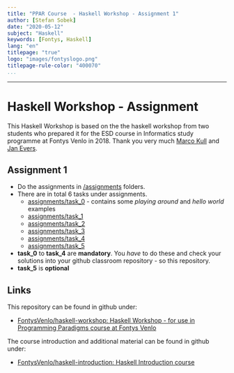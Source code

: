 ```yaml
---
title: "PPAR Course  - Haskell Workshop - Assignment 1"
author: [Stefan Sobek]
date: "2020-05-12"
subject: "Haskell"
keywords: [Fontys, Haskell]
lang: "en"
titlepage: "true"
logo: "images/fontyslogo.png"
titlepage-rule-color: "400070"
...
```

---

# Haskell Workshop - Assignment

This Haskell Workshop is based on the the haskell workshop from two students who prepared it for the ESD course in Informatics study programme at Fontys Venlo in 2018. Thank you very much [Marco Kull](https://github.com/MarcoKull) and [Jan Evers](https://github.com/Backend-Giraffe).

## Assignment 1

- Do the assignments in [/assignments](assignments) folders.
- There are in total 6 tasks under assignments.
  - [assignments/task_0](assignments/task_0) - contains some *playing around* and *hello world* examples
  - [assignments/task_1](assignments/task_1)
  - [assignments/task_2](assignments/task_2)
  - [assignments/task_3](assignments/task_3)
  - [assignments/task_4](assignments/task_4)
  - [assignments/task_5](assignments/task_5)
- **task_0** to **task_4** are **mandatory**. You _have_ to do these and check your solutions into your github classroom repository - so this repository.
- **task_5** is **optional**

## Links

This repository can be found in github under:

- [FontysVenlo/haskell-workshop: Haskell Workshop - for use in Programming Paradigms course at Fontys Venlo](https://github.com/FontysVenlo/haskell-workshop)

The course introduction and additional material can be found in github under:

- [FontysVenlo/haskell-introduction: Haskell Introduction course](https://github.com/FontysVenlo/haskell-introduction)
  

